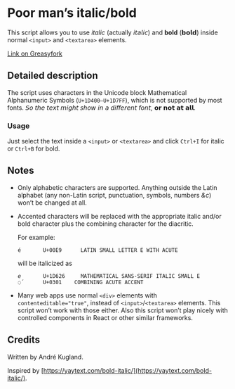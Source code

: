 # Poor man’s italic/bold

This script allows you to use *italic* (actually 𝘪𝘵𝘢𝘭𝘪𝘤) and **bold** (𝗯𝗼𝗹𝗱)
inside normal `<input>` and `<textarea>` elements.

[Link on Greasyfork](https://greasyfork.org/en/scripts/453505-poor-man-s-italic-bold)

## Detailed description

The script uses characters in the Unicode block Mathematical Alphanumeric
Symbols (`U+1D400–U+1D7FF`), which is not supported by most fonts. 𝘚𝘰 𝘵𝘩𝘦 𝘵𝘦𝘹𝘵
𝘮𝘪𝘨𝘩𝘵 𝘴𝘩𝘰𝘸 𝘪𝘯 𝘢 𝘥𝘪𝘧𝘧𝘦𝘳𝘦𝘯𝘵 𝘧𝘰𝘯𝘵, 𝗼𝗿 𝗻𝗼𝘁 𝗮𝘁 𝗮𝗹𝗹.

### Usage

Just select the text inside a `<input>` or `<textarea>` and click `Ctrl+I` for italic or `Ctrl+B` for bold.

## Notes

* Only alphabetic characters are supported. Anything outside the Latin alphabet (any
non-Latin script, punctuation, symbols, numbers *&c*) won’t be changed at all.

* Accented characters will be replaced with the appropriate italic and/or bold character plus
the combining character for the diacritic.

  For example:

  ```
  é       U+00E9      LATIN SMALL LETTER E WITH ACUTE
  ```

  will be italicized as

  ```
  𝘦       U+1D626     MATHEMATICAL SANS-SERIF ITALIC SMALL E
  ◌́       U+0301    COMBINING ACUTE ACCENT
  ```

* Many web apps use normal `<div>` elements with `contenteditable="true"`, instead of
`<input>`/`<textarea>` elements. This script won’t work with those either. Also this script
won’t play nicely with controlled components in React or other similar frameworks.

## Credits

Written by André Kugland.

Inspired by [https://yaytext.com/bold-italic/](https://yaytext.com/bold-italic/).
